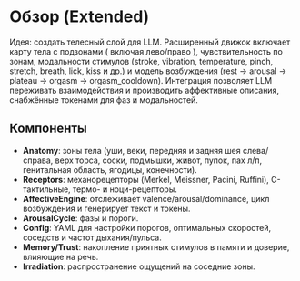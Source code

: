 # Обзор (Extended)

Идея: создать телесный слой для LLM. Расширенный движок включает карту тела с подзонами ( включая лево/право ), чувствительность по зонам, модальности стимулов (stroke, vibration, temperature, pinch, stretch, breath, lick, kiss и др.) и модель возбуждения (rest → arousal → plateau → orgasm → orgasm_cooldown). Интеграция позволяет LLM переживать взаимодействия и производить аффективные описания, снабжённые токенами для фаз и модальностей.

## Компоненты
- **Anatomy**: зоны тела (уши, веки, передняя и задняя шея слева/справа, верх торса, соски, подмышки, живот, пупок, пах л/п, генитальная область, ягодицы, конечности).
- **Receptors**: механорецепторы (Merkel, Meissner, Pacini, Ruffini), C-тактильные, термо- и ноци-рецепторы.
- **AffectiveEngine**: отслеживает valence/arousal/dominance, цикл возбуждения и генерирует текст и токены.
- **ArousalCycle**: фазы и пороги.
- **Config**: YAML для настройки порогов, оптимальных скоростей, соседств и частот дыхания/пульса.
- **Memory/Trust**: накопление приятных стимулов в памяти и доверие, влияющие на речь.
- **Irradiation**: распространение ощущений на соседние зоны.
